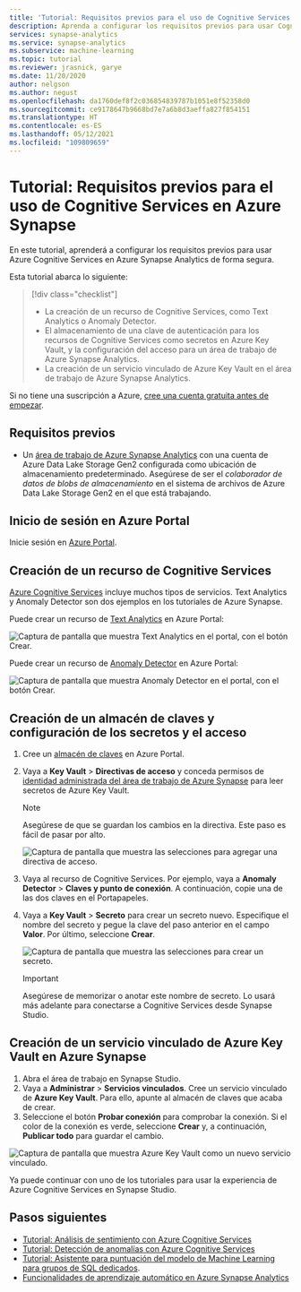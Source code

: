 ```yaml
---
title: 'Tutorial: Requisitos previos para el uso de Cognitive Services en Azure Synapse'
description: Aprenda a configurar los requisitos previos para usar Cognitive Services en Azure Synapse.
services: synapse-analytics
ms.service: synapse-analytics
ms.subservice: machine-learning
ms.topic: tutorial
ms.reviewer: jrasnick, garye
ms.date: 11/20/2020
author: nelgson
ms.author: negust
ms.openlocfilehash: da1760def8f2c036854839787b1051e8f52358d0
ms.sourcegitcommit: ce9178647b9668bd7e7a6b8d3aeffa827f854151
ms.translationtype: HT
ms.contentlocale: es-ES
ms.lasthandoff: 05/12/2021
ms.locfileid: "109809659"
---
```

# <a name="tutorial-prerequisites-for-using-cognitive-services-in-azure-synapse-analytics"></a>Tutorial: Requisitos previos para el uso de Cognitive Services en Azure Synapse

En este tutorial, aprenderá a configurar los requisitos previos para usar Azure Cognitive Services en Azure Synapse Analytics de forma segura.

Esta tutorial abarca lo siguiente:
> [!div class="checklist"]
> - La creación de un recurso de Cognitive Services, como Text Analytics o Anomaly Detector.
> - El almacenamiento de una clave de autenticación para los recursos de Cognitive Services como secretos en Azure Key Vault, y la configuración del acceso para un área de trabajo de Azure Synapse Analytics.
> - La creación de un servicio vinculado de Azure Key Vault en el área de trabajo de Azure Synapse Analytics.

Si no tiene una suscripción a Azure, [cree una cuenta gratuita antes de empezar](https://azure.microsoft.com/free/).

## <a name="prerequisites"></a>Requisitos previos

- Un [área de trabajo de Azure Synapse Analytics](../get-started-create-workspace.md) con una cuenta de Azure Data Lake Storage Gen2 configurada como ubicación de almacenamiento predeterminado. Asegúrese de ser el *colaborador de datos de blobs de almacenamiento* en el sistema de archivos de Azure Data Lake Storage Gen2 en el que está trabajando.

## <a name="sign-in-to-the-azure-portal"></a>Inicio de sesión en Azure Portal

Inicie sesión en [Azure Portal](https://portal.azure.com/).

## <a name="create-a-cognitive-services-resource"></a>Creación de un recurso de Cognitive Services

[Azure Cognitive Services](../../cognitive-services/index.yml) incluye muchos tipos de servicios. Text Analytics y Anomaly Detector son dos ejemplos en los tutoriales de Azure Synapse.

Puede crear un recurso de [Text Analytics](https://ms.portal.azure.com/#create/Microsoft.CognitiveServicesTextAnalytics) en Azure Portal:

![Captura de pantalla que muestra Text Analytics en el portal, con el botón Crear.](media/tutorial-configure-cognitive-services/tutorial-configure-cognitive-services-00b.png)

Puede crear un recurso de [Anomaly Detector](https://ms.portal.azure.com/#create/Microsoft.CognitiveServicesTextAnalytics) en Azure Portal:

![Captura de pantalla que muestra Anomaly Detector en el portal, con el botón Crear.](media/tutorial-configure-cognitive-services/tutorial-configure-cognitive-services-00a.png)

## <a name="create-a-key-vault-and-configure-secrets-and-access"></a>Creación de un almacén de claves y configuración de los secretos y el acceso

1. Cree un [almacén de claves](https://ms.portal.azure.com/#create/Microsoft.KeyVault) en Azure Portal.
2. Vaya a **Key Vault** > **Directivas de acceso** y conceda permisos de [identidad administrada del área de trabajo de Azure Synapse](../security/synapse-workspace-managed-identity.md) para leer secretos de Azure Key Vault.

   > [!NOTE]
   > Asegúrese de que se guardan los cambios en la directiva. Este paso es fácil de pasar por alto.

   ![Captura de pantalla que muestra las selecciones para agregar una directiva de acceso.](media/tutorial-configure-cognitive-services/tutorial-configure-cognitive-services-00c.png)

3. Vaya al recurso de Cognitive Services. Por ejemplo, vaya a **Anomaly Detector** > **Claves y punto de conexión**. A continuación, copie una de las dos claves en el Portapapeles.

4. Vaya a **Key Vault** > **Secreto** para crear un secreto nuevo. Especifique el nombre del secreto y pegue la clave del paso anterior en el campo **Valor**. Por último, seleccione **Crear**.

   ![Captura de pantalla que muestra las selecciones para crear un secreto.](media/tutorial-configure-cognitive-services/tutorial-configure-cognitive-services-00d.png)

   > [!IMPORTANT]
   > Asegúrese de memorizar o anotar este nombre de secreto. Lo usará más adelante para conectarse a Cognitive Services desde Synapse Studio.

## <a name="create-an-azure-key-vault-linked-service-in-azure-synapse"></a>Creación de un servicio vinculado de Azure Key Vault en Azure Synapse

1. Abra el área de trabajo en Synapse Studio. 
2. Vaya a **Administrar** > **Servicios vinculados**. Cree un servicio vinculado de **Azure Key Vault**. Para ello, apunte al almacén de claves que acaba de crear. 
3. Seleccione el botón **Probar conexión** para comprobar la conexión. Si el color de la conexión es verde, seleccione **Crear** y, a continuación, **Publicar todo** para guardar el cambio.

![Captura de pantalla que muestra Azure Key Vault como un nuevo servicio vinculado.](media/tutorial-configure-cognitive-services/tutorial-configure-cognitive-services-00e.png)

Ya puede continuar con uno de los tutoriales para usar la experiencia de Azure Cognitive Services en Synapse Studio.

## <a name="next-steps"></a>Pasos siguientes

- [Tutorial: Análisis de sentimiento con Azure Cognitive Services](tutorial-cognitive-services-sentiment.md)
- [Tutorial: Detección de anomalías con Azure Cognitive Services](tutorial-cognitive-services-sentiment.md)
- [Tutorial: Asistente para puntuación del modelo de Machine Learning para grupos de SQL dedicados](tutorial-sql-pool-model-scoring-wizard.md).
- [Funcionalidades de aprendizaje automático en Azure Synapse Analytics](what-is-machine-learning.md)
